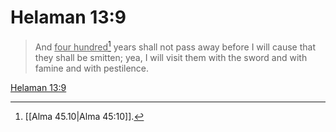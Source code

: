 # Helaman 13:9

> And <u>four hundred</u>[^a] years shall not pass away before I will cause that they shall be smitten; yea, I will visit them with the sword and with famine and with pestilence.

[Helaman 13:9](https://www.churchofjesuschrist.org/study/scriptures/bofm/hel/13?lang=eng&id=p9#p9)


[^a]: [[Alma 45.10|Alma 45:10]].  
